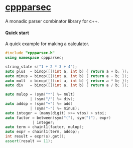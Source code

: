 # [cppparsec](cppparsec)

A monadic parser combinator library for c++.


#### Quick start

A quick example for making a calculator.

```c++
#include "cppparsec.h"
using namespace cppparsec;

string_state s("1 + 2 * 3 + 4");
auto plus  = binop([](int a, int b) { return a + b; });
auto minus = binop([](int a, int b) { return a - b; });
auto mult  = binop([](int a, int b) { return a * b; });
auto div   = binop([](int a, int b) { return a / b; });

auto mulop = (sym("*") %= mult)
           | (sym("/") %= div);
auto addop = (sym("+") %= add)
           | (sym("-") %= minus);
auto integer = (many(digit) >>= vtos) > stoi;
auto factor = between(sym("("), sym(")"), expr)
            | integer;
auto term = chainl1(factor, mulop);
auto expr = chainl1(term, addop);
int result = expr(s).get();
assert(result == 11);
```
